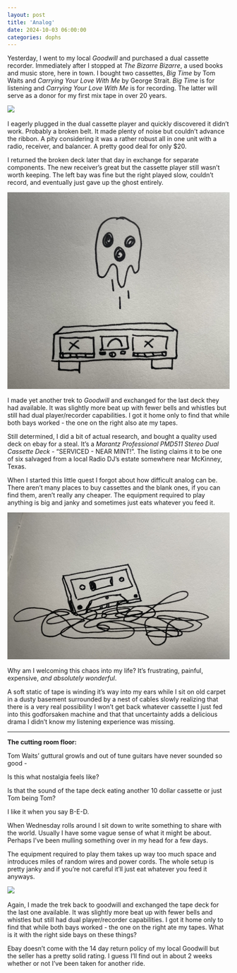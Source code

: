 ```yaml
---
layout: post
title: 'Analog'
date: 2024-10-03 06:00:00
categories: dophs
---
```


Yesterday, I went to my local _Goodwill_ and purchased a dual cassette recorder. Immediately after I stopped at _The Bizarre Bizarre_, a used books and music store, here in town. I bought two cassettes, _Big Time_ by Tom Waits and _Carrying Your Love With Me_ by George Strait. _Big Time_ is for listening and _Carrying Your Love With Me_ is for recording. The latter will serve as a donor for my first mix tape in over 20 years.

![](https://substack-post-media.s3.amazonaws.com/public/images/044e2bd5-1a96-4934-8a3f-f47af6065f8e_807x1119.jpeg)

I eagerly plugged in the dual cassette player and quickly discovered it didn’t work. Probably a broken belt. It made plenty of noise but couldn’t advance the ribbon. A pity considering it was a rather robust all in one unit with a radio, receiver, and balancer. A pretty good deal for only $20.

I returned the broken deck later that day in exchange for separate components. The new receiver’s great but the cassette player still wasn’t worth keeping. The left bay was fine but the right played slow, couldn’t record, and eventually just gave up the ghost entirely.

![](../../images/af1b1b66-50bb-4048-a24c-5588e056b28d_2990x2645.jpg)

I made yet another trek to _Goodwill_ and exchanged for the last deck they had available. It was slightly more beat up with fewer bells and whistles but still had dual player/recorder capabilities. I got it home only to find that while both bays worked - the one on the right also ate my tapes.

Still determined, I did a bit of actual research, and bought a quality used deck on ebay for a steal. It’s a _Marantz Professional PMD511 Stereo Dual Cassette Deck_ - “SERVICED - NEAR MINT!”. The listing claims it to be one of six salvaged from a local Radio DJ’s estate somewhere near McKinney, Texas.

When I started this little quest I forgot about how difficult analog can be. There aren’t many places to buy cassettes and the blank ones, if you can find them, aren’t really any cheaper. The equipment required to play anything is big and janky and sometimes just eats whatever you feed it.

![](../../images/19ea91fa-94c2-4b86-a858-ea0aea77dc5a_3876x2566.jpg)

Why am I welcoming this chaos into my life? It’s frustrating, painful, expensive, _and_ _absolutely wonderful_.

A soft static of tape is winding it’s way into my ears while I sit on old carpet in a dusty basement surrounded by a nest of cables slowly realizing that there is a very real possibility I won’t get back whatever cassette I just fed into this godforsaken machine and that that uncertainty adds a delicious drama I didn’t know my listening experience was missing.

* * *

**The cutting room floor:**

Tom Waits’ guttural growls and out of tune guitars have never sounded so good -

Is this what nostalgia feels like?

Is that the sound of the tape deck eating another 10 dollar cassette or just Tom being Tom?

I like it when you say B-E-D.

When Wednesday rolls around I sit down to write something to share with the world. Usually I have some vague sense of what it might be about. Perhaps I’ve been mulling something over in my head for a few days.

The equipment required to play them takes up way too much space and introduces miles of random wires and power cords. The whole setup is pretty janky and if you’re not careful it’ll just eat whatever you feed it anyways.

![](https://substack-post-media.s3.amazonaws.com/public/images/760799fe-db67-4edb-b662-f73165937b64_783x1119.jpeg)

Again, I made the trek back to goodwill and exchanged the tape deck for the last one available. It was slightly more beat up with fewer bells and whistles but still had dual player/recorder capabilities. I got it home only to find that while both bays worked - the one on the right ate my tapes. What is it with the right side bays on these things?

Ebay doesn’t come with the 14 day return policy of my local Goodwill but the seller has a pretty solid rating. I guess I’ll find out in about 2 weeks whether or not I’ve been taken for another ride.
